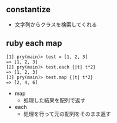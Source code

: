 ## constantize
- 文字列からクラスを検索してくれる

## ruby each map
```
[1] pry(main)> test = [1, 2, 3]
=> [1, 2, 3]
[2] pry(main)> test.each {|t| t*2}
=> [1, 2, 3]
[3] pry(main)> test.map {|t| t*2}
=> [2, 4, 6]
```
- map
  - 処理した結果を配列で返す
- each
  - 処理を行って元の配列をそのまま返す
